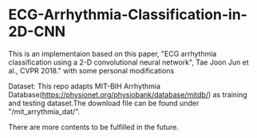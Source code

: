 # ECG-Arrhythmia-Classification-in-2D-CNN
This is an implementaion based on this paper, "ECG arrhythmia classification using a 2-D convolutional neural network", Tae Joon Jun et al., CVPR 2018." with some personal modifications

Dataset:
This repo adapts MIT-BIH Arrhythmia Database(https://physionet.org/physiobank/database/mitdb/) as training and testing dataset.The download file can be found under "/mit_arrythmia_dat/".

There are more contents to be fulfilled in the future.
